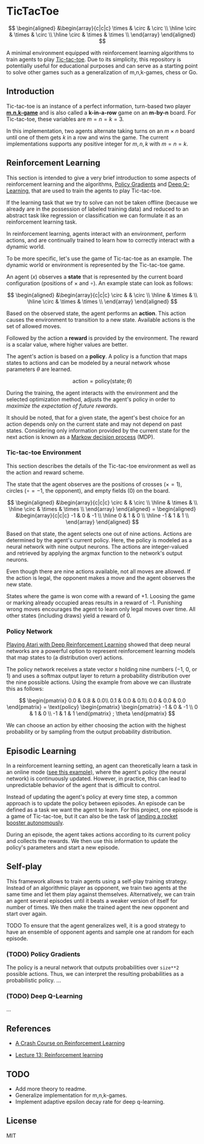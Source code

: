 # TicTacToe 

$$
\begin{aligned}
&\begin{array}{c|c|c}
\times & \circ & \circ \\
\hline
\circ & \times &  \circ \\
\hline
\circ & \times & \times \\
\end{array}
\end{aligned}
$$

A minimal environment equipped with reinforcement learning algorithms to train agents to play [Tic-tac-toe](https://en.wikipedia.org/wiki/Tic-tac-toe). Due to its simplicity, this repository is potentially useful for educational purposes and can serve as a starting point to solve other games such as a generalization of m,n,k-games, chess or Go.


## Introduction

Tic-tac-toe is an instance of a perfect information, turn-based two player [**m,n,k-game**]( https://en.wikipedia.org/wiki/M,n,k-game) and is also called a **k-in-a-row** game on an **m-by-n** board. For Tic-tac-toe, these variables are $m=n=k=3$.

In this implementation, two agents alternate taking turns on an $m \times n$ board until one of them gets $k$ in a row and wins the game. The current implementations supports any positive integer for $m,n,k$ with $m=n=k$.


## Reinforcement Learning

This section is intended to give a very brief introduction to some aspects of reinforcement learning and the algorithms, [Policy Gradients](#policy-gradients) and [Deep Q-Learning](#deep-q-learning), that are used to train the agents to play Tic-tac-toe.

If the learning task that we try to solve can not be taken offline (because we already are in the possession of labeled training data) and reduced to an abstract task like regression or classification we can formulate it as an reinforcement learning task.

In reinforcement learning, agents interact with an environment, perform actions, and are continually trained to learn how to correctly interact with a dynamic world.

To be more specific, let's use the game of Tic-tac-toe as an example. The dynamic world or environment is represented by the Tic-tac-toe game.

An agent ($x$) observes a **state** that is represented by the current board configuration (positions of $\times$ and $\circ$). An example state can look as follows:

$$
\begin{aligned}
&\begin{array}{c|c|c}
\circ &  & \circ \\
\hline
& \times &  \\
\hline
\circ & \times & \times \\
\end{array}
\end{aligned}
$$

Based on the observed state, the agent performs an **action**. This action causes the environment to transition to a new state. Available actions is the set of allowed moves.

Followed by the action a **reward** is provided by the environment. The reward is a scalar value, where higher values are better.

The agent's action is based on a **policy**. A policy is a function that maps states to actions and can be modeled by a neural network whose parameters $\theta$ are learned.

$$\text{action}= \text{policy}(\text{state}; \theta)$$

During the training, the agent interacts with the environment and the selected optimization method, adjusts the agent's policy in order to *maximize the expectation of future rewards*.

It should be noted, that for a given state, the agent's best choice for an action depends only on the current state and may not depend on past states. Considering only information provided by the current state for the next action is known as a [Markow decision process](https://en.wikipedia.org/wiki/Markov_decision_process) (MDP).


### Tic-tac-toe Environment

This section describes the details of the Tic-tac-toe environment as well as the action and reward scheme.

The state that the agent observes are the positions of crosses ($\times = 1$), circles ($\circ = -1$, the opponent), and empty fields ($0$) on the board.

$$
\begin{aligned}
&\begin{array}{c|c|c}
\circ &  & \circ \\
\hline
& \times &  \\
\hline
\circ & \times & \times \\
\end{array}
\end{aligned} =
\begin{aligned}
&\begin{array}{c|c|c}
-1 & 0 & -1 \\
\hline
0 & 1 & 0 \\
\hline
-1 & 1 & 1 \\
\end{array}
\end{aligned}
$$

Based on that state, the agent selects one out of nine actions. Actions are determined by the agent's current policy. Here, the policy is modeled as a neural network with nine output neurons. The actions are integer-valued and retrieved by applying the argmax function to the network's output neurons.

Even though there are nine actions available, not all moves are allowed. If the action is legal, the opponent makes a move and the agent observes the new state.

States where the game is won come with a reward of +1. Loosing the game or marking already occupied areas results in a reward of -1. Punishing wrong moves encourages the agent to learn only legal moves over time. All other states (including draws) yield a reward of 0. 


### Policy Network

[Playing Atari with Deep Reinforcement Learning](https://arxiv.org/abs/1312.5602) showed that deep neural networks are a powerful option to represent reinforcement learning models that map states to (a distribution over) actions.

The policy network receives a state vector $s$ holding nine numbers ($-1$, $0$, or $1$) and uses a softmax output layer to return a probability distribution over the nine possible actions. Using the example from above we can illustrate this as follows: 

$$
\begin{pmatrix}
0.0 & 0.8 & 0.0\\
0.1 & 0.0 & 0.1\\
0.0 & 0.0 & 0.0
\end{pmatrix}
= \text{policy}
\begin{pmatrix}
\begin{pmatrix}
-1 & 0 & -1 \\
0 & 1 & 0 \\
-1 & 1 & 1
\end{pmatrix}
; \theta
\end{pmatrix}
$$

We can choose an action by either choosing the action with the highest probability or by sampling from the output probability distribution.


## Episodic Learning

In a reinforcement learning setting, an agent can theoretically learn a task in an online mode ([see this example](https://arxiv.org/pdf/2208.07860.pdf)), where the agent's policy (the neural network) is continuously updated. However, in practice, this can lead to unpredictable behavior of the agent that is difficult to control.

Instead of updating the agent's policy at every time step, a common approach is to update the policy between episodes. An episode can be defined as a task we want the agent to learn. For this project, one episode is a game of Tic-tac-toe, but it can also be the task of [landing a rocket booster autonomously](https://github.com/kaifishr/RocketLander).

During an episode, the agent takes actions according to its current policy and collects the rewards. We then use this information to update the policy's parameters and start a new episode.


## Self-play

This framework allows to train agents using a self-play training strategy. Instead of an algorithmic player as opponent, we train two agents at the same time and let them play against themselves. Alternatively, we can train an agent several episodes until it beats a weaker version of itself for number of times. We then make the trained agent the new opponent and start over again. 

TODO To ensure that the agent generalizes well, it is a good strategy to have an ensemble of opponent agents and sample one at random for each episode. 


### (TODO) Policy Gradients

The policy is a neural network that outputs probabilities over `size**2` possible actions. Thus, we can interpret the resulting probabilities as a probabilistic policy.
...


### (TODO) Deep Q-Learning

...



## References

* [A Crash Course on Reinforcement Learning](https://arxiv.org/abs/2103.04910)

* [Lecture 13: Reinforcement learning](https://mlvu.github.io/lecture13/)


## TODO

- Add more theory to readme.
- Generalize implementation for m,n,k-games.
- Implement adaptive epsilon decay rate for deep q-learning.

## License

MIT
